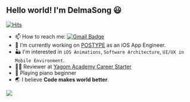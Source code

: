 ##  Hello world! I'm DelmaSong 😃
[![Hits](https://hits.seeyoufarm.com/api/count/incr/badge.svg?url=https%3A%2F%2Fgithub.com%2FdelmaSong)](https://hits.seeyoufarm.com)

<!-- 🏔 I'm currently learning `iOS Animations`, `RxSwift`, `ReactorKit` -->
- 📫 How to reach me: [![Gmail Badge](https://img.shields.io/badge/Gmail-d14836?style=flat-square&logo=Gmail&logoColor=white&link=mailto:sdy2856@gmail.com)](mailto:sdy2856@gmail.com)
- 🔭 I’m currently working on [POSTYPE](https://www.postype.com) as an iOS App Engineer.
- 🏜 I'm interested in `iOS Animations`, `Software Architecture`, `UI/UX in Mobile Environment`.
- 🤼‍♀️ Reviewer at [Yagom Academy Career Starter](https://www.yagom-academy.kr/camp/career-starter)
- 🎹 Playing piano beginner
- 🌏 I believe **Code makes world better**.

[![](https://github-readme-stats.vercel.app/api?username=delmaSong&theme=gruvbox&show_icons=true&hide=contribs) ](https://github.com/anuraghazra/github-readme-stats)
